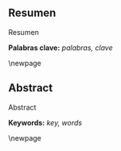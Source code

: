 ## Resumen

Resumen

**Palabras clave:** _palabras, clave_

\newpage

## Abstract

Abstract

**Keywords:** _key, words_

\newpage
